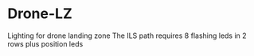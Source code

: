# Drone-LZ
Lighting for drone landing zone
The ILS path requires 8 flashing leds in 2 rows plus position leds


